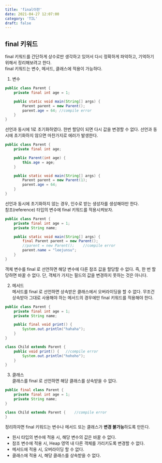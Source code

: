 ```yaml
---
title: 'final이란'
date: 2021-04-27 12:07:00
category: 'TIL'
draft: false
---
```


## final 키워드
final 키워드를 간단하게 상수로만 생각하고 있어서 다시 정확하게 파악하고, 기억하기 위해서 정리해보려고 한다.  
final 키워드는 변수, 메서드, 클래스에 적용이 가능하다. 

1. 변수
```java
public class Parent {
    private final int age = 1;

    public static void main(String[] args) {
        Parent parent = new Parent();
        parent.age = 64; //compile error
    }
}
```
선언과 동시에 1로 초기화하였다. 한번 할당이 되면 다시 값을 변경할 수 없다. 선언과 동시에 초기화하지 않으면 마찬가지로 에러가 발생한다.
```java
public class Parent {
    private final int age;

    public Parent(int age) {
        this.age = age;
    }

    public static void main(String[] args) {
        Parent parent = new Parent(1);
        parent.age = 64;
    }
}
```
선언과 동시에 초기화하지 않는 경우, 인수로 받는 생성자를 생성해야만 한다.  
참조(reference) 타입의 변수에 final 키워드를 적용시켜보자.
```java
public class Parent {
    private final int age = 1;
    private String name;

    public static void main(String[] args) {
        final Parent parent = new Parent();
        //parent = new Parent();    //compile error
        parent.name = "leejunsu";
    }
}
```
객체 변수를 final 로 선언하면 해당 변수에 다른 참조 값을 할당할 수 없다. 즉, 한 번 할당하면 바꿀 수 없다. 단, 객체가 가지는 필드의 값을 변경하지 못하는 것은 아니다.

2. 메서드  
메서드를 final 로 선언하면 상속받은 클래스에서 오버라이딩을 할 수 없다. 무조건 상속받아 그대로 사용해야 하는 메서드의 경우에만 final 키워드를 적용해야 한다.
```java
public class Parent {
    private final int age = 1;
    private String name;

    public final void print() {
        System.out.println("hahaha");
    }
}

class Child extends Parent {
    public void print() {   //compile error
        System.out.println("hohoho");
    }
}
```

3. 클래스  
클래스를 final 로 선언하면 해당 클래스를 상속받을 수 없다.
```java
public final class Parent {
    private final int age = 1;
    private String name;
}

class Child extends Parent {    //compile error
}
```

정리하자면 final 키워드는 변수나 메서드 또는 클래스가 **변경 불가능**하도록 만든다.  
- 원시 타입의 변수에 적용 시, 해당 변수의 값은 바꿀 수 없다. 
- 참조 변수에 적용 시, Heap 영역 내 다른 객체를 가리키도록 변경할 수 없다.
- 메서드에 적용 시, 오버라이딩 할 수 없다.
- 클래스에 적용 시, 해당 클래스를 상속받을 수 없다.  